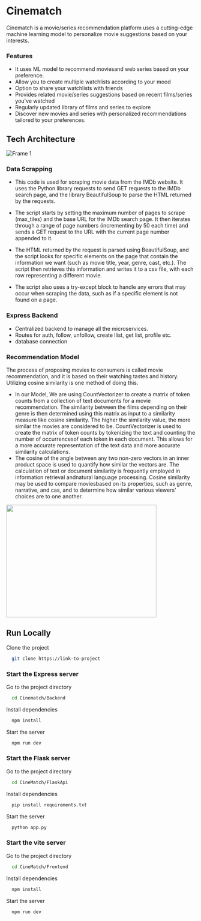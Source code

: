 # Cinematch
Cinematch is a movie/series recommendation platform uses a cutting-edge machine learning model to personalize movie suggestions based on your interests. 
### Features

* It uses ML model to recommend moviesand web series based on your preference.
* Allow you to create multiple watchlists according to your mood
* Option to share your watchlists with friends
* Provides related movie/series suggestions based on recent films/series you've watched
* Regularly updated library of films and series to explore
* Discover new movies and series with personalized recommendations tailored to your preferences.
## Tech Architecture
![Frame 1](https://user-images.githubusercontent.com/68912239/213908685-b77be43e-fe10-49c4-8438-aa963711e4c7.png)

### Data Scrapping
* This code is used for scraping movie data from the IMDb website. It uses the Python library requests to send GET requests to the IMDb search page, and the library BeautifulSoup to parse the HTML returned by the requests.
* The script starts by setting the maximum number of pages to scrape (max_tiles) and the base URL for the IMDb search page. It then iterates through a range of page numbers (incrementing by 50 each time) and sends a GET request to the URL with the current page number appended to it.

* The HTML returned by the request is parsed using BeautifulSoup, and the script looks for specific elements on the page that contain the information we want (such as movie title, year, genre, cast, etc.). The script then retrieves this information and writes it to a csv file, with each row representing a different movie.

* The script also uses a try-except block to handle any errors that may occur when scraping the data, such as if a specific element is not found on a page.

### Express Backend
* Centralized backend to manage all the microservices.
* Routes for auth, follow, unfollow, create llist, get list, profile etc.
* database connection
### Recommendation Model
The process of proposing movies to consumers is called movie recommendation, 
and it is based on their watching tastes and history. 
Utilizing cosine similarity is one method of doing this.

* In our Model, We are using CountVectorizer to create a matrix of token counts from a collection of text documents for a movie recommendation. The similarity between the films depending on their genre is then determined using this matrix as input to a similarity measure like cosine similarity. The higher the similarity value, the more similar the movies are considered to be. CountVectorizer is used to create the matrix of token counts by tokenizing the text and counting the number of occurrencesof each token in each document. This allows for a more accurate representation of the text data and more accurate similarity calculations.
* The cosine of the angle between any two non-zero vectors in an inner product space is used to quantify how similar the vectors are. The calculation of text or document similarity is frequently employed in information retrieval andnatural language processing. Cosine similarity may be used to compare moviesbased on its properties, such as genre, narrative, and cas, and to determine how similar various viewers' choices are to one another.

<img src="https://user-images.githubusercontent.com/68912239/213908900-26e28465-34ce-4c94-81b5-e2c7bb88e37d.png" width="400px" height="300px" />


## Run Locally

Clone the project

```bash
  git clone https://link-to-project
```

### Start the Express server

Go to the project directory

```bash
  cd Cinematch/Backend
```

Install dependencies

```bash
  npm install
```

Start the server

```bash
  npm run dev
```


### Start the Flask server

Go to the project directory

```bash
  cd CineMatch/FlaskApi
```

Install dependencies

```bash
  pip install requirements.txt
```

Start the server

```bash
  python app.py
```

### Start the vite server

Go to the project directory

```bash
  cd CineMatch/Frontend
```

Install dependencies

```bash
  npm install
```

Start the server

```bash
  npm run dev
```

